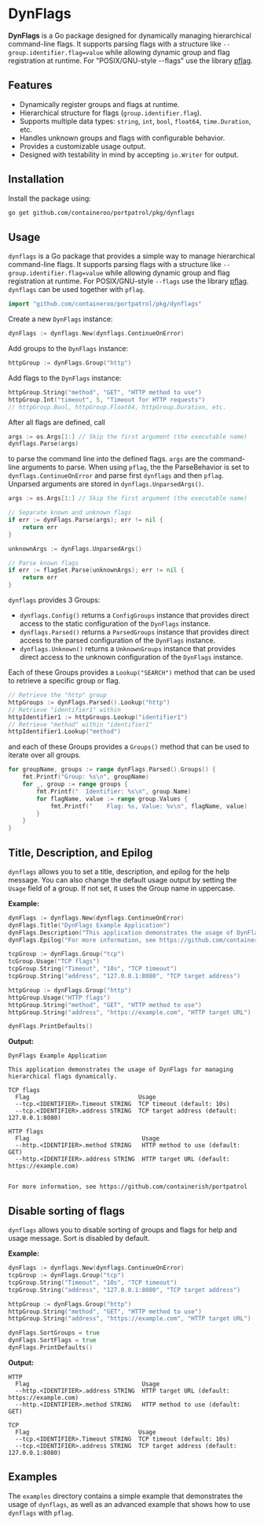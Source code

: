 # DynFlags

**DynFlags** is a Go package designed for dynamically managing hierarchical command-line flags. It supports parsing flags with a structure like `--group.identifier.flag=value` while allowing dynamic group and flag registration at runtime. For "POSIX/GNU-style --flags" use the library [pflag](https://github.com/spf13/pflag).

## Features

- Dynamically register groups and flags at runtime.
- Hierarchical structure for flags (`group.identifier.flag`).
- Supports multiple data types: `string`, `int`, `bool`, `float64`, `time.Duration`, etc.
- Handles unknown groups and flags with configurable behavior.
- Provides a customizable usage output.
- Designed with testability in mind by accepting `io.Writer` for output.

## Installation

Install the package using:

```bash
go get github.com/containeroo/portpatrol/pkg/dynflags
```

## Usage

`dynflags` is a Go package that provides a simple way to manage hierarchical command-line flags.
It supports parsing flags with a structure like `--group.identifier.flag=value` while allowing dynamic group and flag registration at runtime.
For POSIX/GNU-style `--flags` use the library [pflag](https://github.com/spf13/pflag). `dynflags` can be used together with `pflag`.

```go
import "github.com/containeroo/portpatrol/pkg/dynflags"
```

Create a new `DynFlags` instance:

```go
dynFlags := dynflags.New(dynflags.ContinueOnError)
```

Add groups to the `DynFlags` instance:

```go
httpGroup := dynFlags.Group("http")
```

Add flags to the `DynFlags` instance:

```go
httpGroup.String("method", "GET", "HTTP method to use")
httpGroup.Int("timeout", 5, "Timeout for HTTP requests")
// httpGroup.Bool, httpGroup.Float64, httpGroup.Duration, etc.
```

After all flags are defined, call

```go
args := os.Args[1:] // Skip the first argument (the executable name)
dynflags.Parse(args)
```

to parse the command line into the defined flags. `args` are the command-line arguments to parse.
When using `pflag`, the the ParseBehavior is set to `dynflags.ContinueOnError` and parse first `dynflags` and then `pflag`.
Unparsed arguments are stored in `dynflags.UnparsedArgs()`.

```go
args := os.Args[1:] // Skip the first argument (the executable name)

// Separate known and unknown flags
if err := dynFlags.Parse(args); err != nil {
	return err
}

unknownArgs := dynFlags.UnparsedArgs()

// Parse known flags
if err := flagSet.Parse(unknownArgs); err != nil {
	return err
}
```

`dynflags` provides 3 Groups:

- `dynflags.Config()` returns a `ConfigGroups` instance that provides direct access to the static configuration of the `DynFlags` instance.
- `dynflags.Parsed()` returns a `ParsedGroups` instance that provides direct access to the parsed configuration of the `DynFlags` instance.
- `dynflags.Unknown()` returns a `UnknownGroups` instance that provides direct access to the unknown configuration of the `DynFlags` instance.

Each of these Groups provides a `Lookup("SEARCH")` method that can be used to retrieve a specific group or flag.

```go
// Retrieve the "http" group
httpGroups := dynFlags.Parsed().Lookup("http")
// Retrieve "identifier1" within
httpIdentifier1 := httpGroups.Lookup("identifier1")
// Retrieve "method" within "identifier1"
httpIdentifier1.Lookup("method")
```

and each of these Groups provides a `Groups()` method that can be used to iterate over all groups.

```go
for groupName, groups := range dynFlags.Parsed().Groups() {
	fmt.Printf("Group: %s\n", groupName)
	for _, group := range groups {
		fmt.Printf("  Identifier: %s\n", group.Name)
		for flagName, value := range group.Values {
			fmt.Printf("    Flag: %s, Value: %v\n", flagName, value)
		}
	}
}
```

## Title, Description, and Epilog

`dynflags` allows you to set a title, description, and epilog for the help message.
You can also change the default usage output by setting the `Usage` field of a group. If not set, it uses the Group name in uppercase.

**Example:**

```go
dynFlags := dynflags.New(dynflags.ContinueOnError)
dynFlags.Title("DynFlags Example Application")
dynFlags.Description("This application demonstrates the usage of DynFlags for managing hierarchical flags dynamically.")
dynFlags.Epilog("For more information, see https://github.com/containerish/portpatrol")

tcpGroup := dynFlags.Group("tcp")
tcGroup.Usage("TCP flags")
tcpGroup.String("Timeout", "10s", "TCP timeout")
tcpGroup.String("address", "127.0.0.1:8080", "TCP target address")

httpGroup := dynFlags.Group("http")
httpGroup.Usage("HTTP flags")
httpGroup.String("method", "GET", "HTTP method to use")
httpGroup.String("address", "https://example.com", "HTTP target URL")

dynFlags.PrintDefaults()
```

**Output:**

```text
DynFlags Example Application

This application demonstrates the usage of DynFlags for managing hierarchical flags dynamically.

TCP flags
  Flag                               Usage
  --tcp.<IDENTIFIER>.Timeout STRING  TCP timeout (default: 10s)
  --tcp.<IDENTIFIER>.address STRING  TCP target address (default: 127.0.0.1:8080)

HTTP flags
  Flag                                Usage
  --http.<IDENTIFIER>.method STRING   HTTP method to use (default: GET)
  --http.<IDENTIFIER>.address STRING  HTTP target URL (default: https://example.com)


For more information, see https://github.com/containerish/portpatrol
```

## Disable sorting of flags

`dynflags` allows you to disable sorting of groups and flags for help and usage message. Sort is disabled by default.

**Example:**

```go
dynFlags := dynflags.New(dynflags.ContinueOnError)
tcpGroup := dynFlags.Group("tcp")
tcpGroup.String("Timeout", "10s", "TCP timeout")
tcpGroup.String("address", "127.0.0.1:8080", "TCP target address")

httpGroup := dynFlags.Group("http")
httpGroup.String("method", "GET", "HTTP method to use")
httpGroup.String("address", "https://example.com", "HTTP target URL")

dynFlags.SortGroups = true
dynFlags.SortFlags = true
dynFlags.PrintDefaults()
```

**Output:**

```text
HTTP
  Flag                                Usage
  --http.<IDENTIFIER>.address STRING  HTTP target URL (default: https://example.com)
  --http.<IDENTIFIER>.method STRING   HTTP method to use (default: GET)

TCP
  Flag                               Usage
  --tcp.<IDENTIFIER>.Timeout STRING  TCP timeout (default: 10s)
  --tcp.<IDENTIFIER>.address STRING  TCP target address (default: 127.0.0.1:8080)
```

## Examples

The `examples` directory contains a simple example that demonstrates the usage of `dynflags`, as well as an advanced example that shows how to use `dynflags` with `pflag`.

